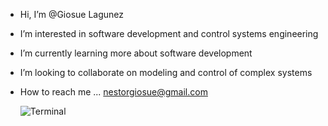 -  Hi, I’m @Giosue Lagunez
-  I’m interested in software development and control systems engineering
-  I’m currently learning more about software development 
-  I’m looking to collaborate on modeling and control of complex systems
-  How to reach me ... nestorgiosue@gmail.com
  




    ![Terminal](https://www.codewars.com/users/Gostl/badges/micro)
<!---
Giosuetl/Giosuetl is a ✨ special ✨ repository because its `README.md` (this file) appears on your GitHub profile.
You can click the Preview link to take a look at your changes.
--->
